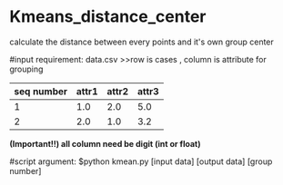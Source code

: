 Kmeans_distance_center
======================

calculate the distance between every points and it's own group center 

#input requirement:
data.csv >>row is cases , column is attribute for grouping

seq number  | attr1 |attr2 |attr3|
---| ---|---|---|
1  | 1.0|2.0|5.0|
2  | 2.0|1.0|3.2|

**(Important!!) all column need be digit (int or float)**

#script argument:
$python kmean.py [input data] [output data] [group number]
